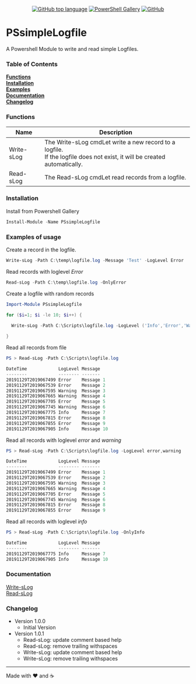<p align="center">
<a href="https://github.com/t0rsten/PSsimpleLogfile"><img alt="GitHub top language" src="https://img.shields.io/github/languages/top/t0rsten/pssimplelogfile"></a>
<a href="https://www.powershellgallery.com/packages/PSsimpleLogfile/"><img alt="PowerShell Gallery" src="https://img.shields.io/powershellgallery/v/pssimplelogfile"></a>
<a href="https://github.com/t0rsten/PSsimpleLogfile/blob/master/LICENSE"><img alt="GitHub" src="https://img.shields.io/github/license/t0rsten/pssimplelogfile"></a><br>
</p>


# PSsimpleLogfile
A Powershell Module to write and read simple Logfiles.

### Table of Contents
**[Functions](#functions)**<br>
**[Installation](#installation)**<br>
**[Examples](#examples-of-usage)**<br>
**[Documentation](#documentation)**<br>
**[Changelog](#changelog)**<br>


### Functions
| Name       | Description                                                                                                             |
| ---------- | ----------------------------------------------------------------------------------------------------------------------- |
| Write-sLog | The Write-sLog cmdLet write a new record to a logfile.<br> If the logfile does not exist, it will be created automatically. |
| Read-sLog  | The Read-sLog cmdLet read records from a logfile.                                                                       |

### Installation
Install from Powershell Gallery

```Powershell
Install-Module -Name PSsimpleLogfile
```

### Examples of usage
Create a record in the logfile.
```Powershell
Write-sLog -Path C:\temp\logfile.log -Message 'Test' -LogLevel Error
```
Read records with loglevel _Error_
```powershell
Read-sLog -Path C:\temp\logfile.log -OnlyError
```
Create a logfile with random records
```Powershell
Import-Module PSsimpleLogfile

for ($i=1; $i -le 10; $i++) {
  
  Write-sLog -Path C:\Scripts\logfile.log -LogLevel ('Info','Error','Warning' | Get-Random -Count 1) -Message ('Message {0}' -f $i)

}
```
Read all records from file
```Powershell
PS > Read-sLog -Path C:\Scripts\logfile.log

DateTime            LogLevel Message   
--------            -------- -------   
20191129T2019067499 Error    Message 1 
20191129T2019067539 Error    Message 2 
20191129T2019067595 Warning  Message 3 
20191129T2019067665 Warning  Message 4 
20191129T2019067705 Error    Message 5 
20191129T2019067745 Warning  Message 6 
20191129T2019067775 Info     Message 7 
20191129T2019067815 Error    Message 8 
20191129T2019067855 Error    Message 9 
20191129T2019067905 Info     Message 10
```

Read all records with loglevel _error_ and _warning_
```Powershell
PS > Read-sLog -Path C:\Scripts\logfile.log -LogLevel error,warning

DateTime            LogLevel Message  
--------            -------- -------  
20191129T2019067499 Error    Message 1
20191129T2019067539 Error    Message 2
20191129T2019067595 Warning  Message 3
20191129T2019067665 Warning  Message 4
20191129T2019067705 Error    Message 5
20191129T2019067745 Warning  Message 6
20191129T2019067815 Error    Message 8
20191129T2019067855 Error    Message 9
```

Read all records with loglevel _info_
```Powershell
PS > Read-sLog -Path C:\Scripts\logfile.log -OnlyInfo

DateTime            LogLevel Message   
--------            -------- -------   
20191129T2019067775 Info     Message 7 
20191129T2019067905 Info     Message 10
```

### Documentation
[Write-sLog](docs/Read-sLog.md)<br>
[Read-sLog](docs/Read-sLog.md)

### Changelog

- Version 1.0.0
  - Initial Version
- Version 1.0.1
  - Read-sLog: update comment based help
  - Read-sLog: remove trailing withspaces
  - Write-sLog: update comment based help
  - Write-sLog: remove trailing withspaces
---
Made with :heart: and :coffee: